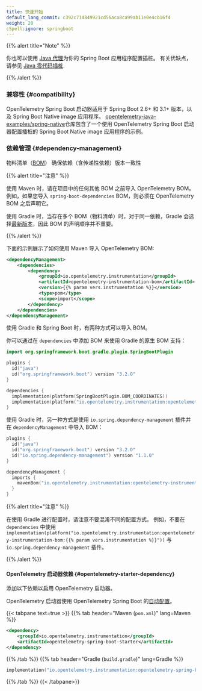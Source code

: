 ```yaml
---
title: 快速开始
default_lang_commit: c392c714849921cd56aca8ca99ab11e0e4cb16f4
weight: 20
cSpell:ignore: springboot
---
```


{{% alert title="Note" %}}

你也可以使用 [Java 代理](../../agent)为你的 Spring Boot 应用程序配置插桩。
有关优缺点，请参见 [Java 零代码插桩](..).

{{% /alert %}}

### 兼容性 {#compatibility}

OpenTelemetry Spring Boot 启动器适用于 Spring Boot 2.6+ 和 3.1+ 版本，以及 Spring Boot Native image 应用程序。
[opentelemetry-java-examples/spring-native](https://github.com/open-telemetry/opentelemetry-java-examples/tree/main/spring-native)仓库包含了一个使用 OpenTelemetry Spring Boot 启动器配置插桩的 Spring Boot Native image 应用程序的示例。

### 依赖管理 {#dependency-management}

物料清单（[BOM](https://maven.apache.org/guides/introduction/introduction-to-dependency-mechanism.html#bill-of-materials-bom-poms)） 确保依赖（含传递性依赖）版本一致性

{{% alert title="注意" %}}

使用 Maven 时，请在项目中的任何其他 BOM 之前导入 OpenTelemetry BOM。
例如，如果您导入 `spring-boot-dependencies` BOM，则必须在 OpenTelemetry BOM 之后声明它。

使用 Gradle 时，当存在多个 BOM（物料清单）时，对于同一依赖，Gradle 会选择[最新版本](https://docs.gradle.org/current/userguide/dependency_resolution.html#2_perform_conflict_resolution)，因此 BOM 的声明顺序并不重要。

{{% /alert %}}

<!-- The following example shows how to import the OpenTelemetry BOMs using Maven: -->

下面的示例展示了如何使用 Maven 导入 OpenTelemetry BOM:

```xml
<dependencyManagement>
    <dependencies>
        <dependency>
            <groupId>io.opentelemetry.instrumentation</groupId>
            <artifactId>opentelemetry-instrumentation-bom</artifactId>
            <version>{{% param vers.instrumentation %}}</version>
            <type>pom</type>
            <scope>import</scope>
        </dependency>
    </dependencies>
</dependencyManagement>
```

使用 Gradle 和 Spring Boot 时，有两种方式可以导入 BOM。

你可以通过在 `dependencies` 中添加 BOM 来使用 Gradle 的原生 BOM 支持：

```kotlin
import org.springframework.boot.gradle.plugin.SpringBootPlugin

plugins {
  id("java")
  id("org.springframework.boot") version "3.2.O"
}

dependencies {
  implementation(platform(SpringBootPlugin.BOM_COORDINATES))
  implementation(platform("io.opentelemetry.instrumentation:opentelemetry-instrumentation-bom:{{% param vers.instrumentation %}}"))
}
```

使用 Gradle 时，另一种方式是使用 `io.spring.dependency-management` 插件并在 `dependencyManagement` 中导入 BOM：

```kotlin
plugins {
  id("java")
  id("org.springframework.boot") version "3.2.O"
  id("io.spring.dependency-management") version "1.1.0"
}

dependencyManagement {
  imports {
    mavenBom("io.opentelemetry.instrumentation:opentelemetry-instrumentation-bom:{{% param vers.instrumentation %}}")
  }
}
```

{{% alert title="注意" %}}

在使用 Gradle 进行配置时，请注意不要混淆不同的配置方式。
例如，不要在 `dependencies` 中使用 `implementation(platform("io.opentelemetry.instrumentation:opentelemetry-instrumentation-bom:{{% param vers.instrumentation %}}"))` 与 `io.spring.dependency-management` 插件。

{{% /alert %}}

#### OpenTelemetry 启动器依赖 {#opentelemetry-starter-dependency}

添加以下依赖以启用 OpenTelemetry 启动器。

OpenTelemetry 启动器使用 OpenTelemetry Spring Boot 的[自动配置](https://docs.spring.io/spring-boot/reference/using/auto-configuration.html)。

{{< tabpane text=true >}} {{% tab header="Maven (`pom.xml`)" lang=Maven %}}

```xml
<dependency>
    <groupId>io.opentelemetry.instrumentation</groupId>
    <artifactId>opentelemetry-spring-boot-starter</artifactId>
</dependency>
```

{{% /tab %}} {{% tab header="Gradle (`build.gradle`)" lang=Gradle %}}

```kotlin
implementation("io.opentelemetry.instrumentation:opentelemetry-spring-boot-starter")
```

{{% /tab %}} {{< /tabpane>}}
